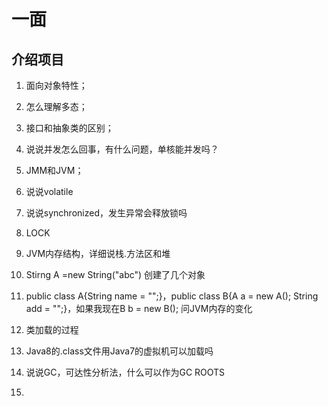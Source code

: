 # 一面

## 介绍项目

1. 面向对象特性；

2. 怎么理解多态；

3. 接口和抽象类的区别；

4. 说说并发怎么回事，有什么问题，单核能并发吗？

5. JMM和JVM；

6. 说说volatile

7. 说说synchronized，发生异常会释放锁吗

8. LOCK

9. JVM内存结构，详细说栈.方法区和堆

10. Stirng A =new String("abc") 创建了几个对象

11. public class A{String name = "";}，public class B{A a = new A(); String add = "";}，如果我现在B b = new B(); 问JVM内存的变化

12. 类加载的过程

13. Java8的.class文件用Java7的虚拟机可以加载吗

14. 说说GC，可达性分析法，什么可以作为GC ROOTS

15.